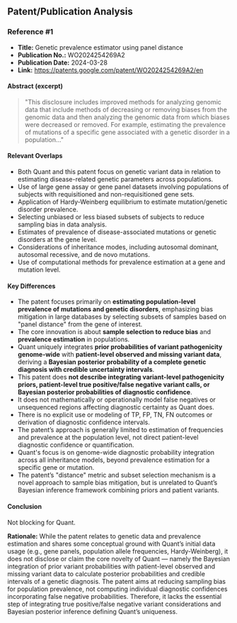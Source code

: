## Patent/Publication Analysis

### Reference #1

- **Title:** Genetic prevalence estimator using panel distance
- **Publication No.:** WO2024254269A2
- **Publication Date:** 2024-03-28
- **Link:** https://patents.google.com/patent/WO2024254269A2/en

#### Abstract (excerpt)

> "This disclosure includes improved methods for analyzing genomic data that include methods of decreasing or removing biases from the genomic data and then analyzing the genomic data from which biases were decreased or removed. For example, estimating the prevalence of mutations of a specific gene associated with a genetic disorder in a population..."

#### Relevant Overlaps

- Both Quant and this patent focus on genetic variant data in relation to estimating disease-related genetic parameters across populations.
- Use of large gene assay or gene panel datasets involving populations of subjects with requisitioned and non-requisitioned gene sets.
- Application of Hardy-Weinberg equilibrium to estimate mutation/genetic disorder prevalence.
- Selecting unbiased or less biased subsets of subjects to reduce sampling bias in data analysis.
- Estimates of prevalence of disease-associated mutations or genetic disorders at the gene level.
- Considerations of inheritance modes, including autosomal dominant, autosomal recessive, and de novo mutations.
- Use of computational methods for prevalence estimation at a gene and mutation level.

#### Key Differences

- The patent focuses primarily on **estimating population-level prevalence of mutations and genetic disorders**, emphasizing bias mitigation in large databases by selecting subsets of samples based on "panel distance" from the gene of interest.
- The core innovation is about **sample selection to reduce bias** and **prevalence estimation** in populations.
- Quant uniquely integrates **prior probabilities of variant pathogenicity genome-wide** with **patient-level observed and missing variant data**, deriving a **Bayesian posterior probability of a complete genetic diagnosis with credible uncertainty intervals**.
- This patent does **not describe integrating variant-level pathogenicity priors, patient-level true positive/false negative variant calls, or Bayesian posterior probabilities of diagnostic confidence**.
- It does not mathematically or operationally model false negatives or unsequenced regions affecting diagnostic certainty as Quant does.
- There is no explicit use or modeling of TP, FP, TN, FN outcomes or derivation of diagnostic confidence intervals.
- The patent’s approach is generally limited to estimation of frequencies and prevalence at the population level, not direct patient-level diagnostic confidence or quantification.
- Quant's focus is on genome-wide diagnostic probability integration across all inheritance models, beyond prevalence estimation for a specific gene or mutation.
- The patent’s "distance" metric and subset selection mechanism is a novel approach to sample bias mitigation, but is unrelated to Quant’s Bayesian inference framework combining priors and patient variants.

#### Conclusion

Not blocking for Quant.

**Rationale:** While the patent relates to genetic data and prevalence estimation and shares some conceptual ground with Quant’s initial data usage (e.g., gene panels, population allele frequencies, Hardy-Weinberg), it does not disclose or claim the core novelty of Quant — namely the Bayesian integration of prior variant probabilities with patient-level observed and missing variant data to calculate posterior probabilities and credible intervals of a genetic diagnosis. The patent aims at reducing sampling bias for population prevalence, not computing individual diagnostic confidences incorporating false negative probabilities. Therefore, it lacks the essential step of integrating true positive/false negative variant considerations and Bayesian posterior inference defining Quant’s uniqueness.
